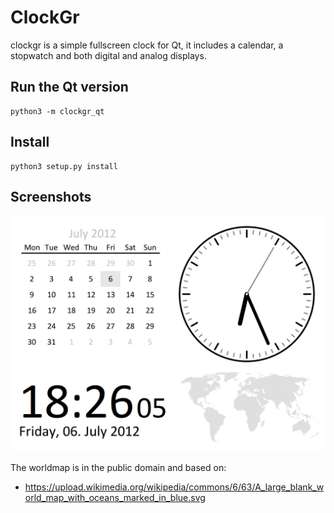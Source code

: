 ClockGr
=======

clockgr is a simple fullscreen clock for Qt, it includes a calendar, a
stopwatch and both digital and analog displays.


Run the Qt version
------------------

    python3 -m clockgr_qt


Install
-------

    python3 setup.py install


Screenshots
-----------

![ClockGr Screenshot](https://raw.githubusercontent.com/Grumbel/clockgr/master/clockgr.png)

The worldmap is in the public domain and based on:

* https://upload.wikimedia.org/wikipedia/commons/6/63/A_large_blank_world_map_with_oceans_marked_in_blue.svg
